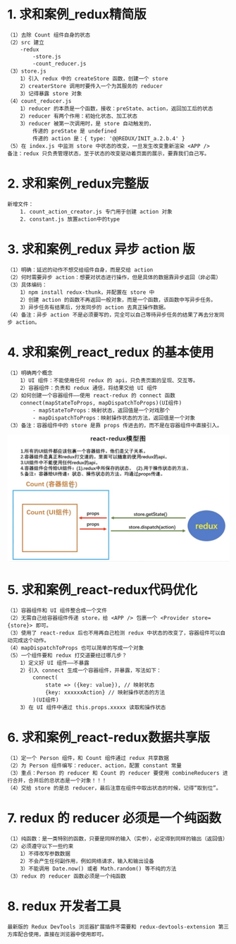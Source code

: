 # 1. 求和案例_redux精简版
    （1）去除 Count 组件自身的状态
    （2）src 建立
        -redux
            -store.js
            -count_reducer.js
    （3）store.js
        1）引入 redux 中的 createStore 函数，创建一个 store
        2）createrStore 调用时要传入一个为其服务的 reducer
        3）记得暴露 store 对象
    （4）count_reducer.js
        1）reducer 的本质是一个函数，接收：preState、action，返回加工后的状态
        2）reducer 有两个作用：初始化状态、加工状态
        3）reducer 被第一次调用时，是 store 自动触发的，
            传递的 preState 是 undefined
            传递的 action 是：{ type: '@@REDUX/INIT_a.2.b.4' }
    （5）在 index.js 中监测 store 中状态的改变，一旦发生改变重新渲染 <APP />
    备注：redux 只负责管理状态，至于状态的改变驱动着页面的展示，要靠我们自己写。   

# 2. 求和案例_redux完整版
    新增文件：
        1. count_action_creator.js 专门用于创建 action 对象
        2. constant.js 放置action中的type

# 3. 求和案例_redux 异步 action 版
    （1）明确：延迟的动作不想交给组件自身，而是交给 action
    （2）何时需要异步 action：想要对状态进行操作，但是具体的数据靠异步返回（非必需）
    （3）具体编码：
        1）npm install redux-thunk，并配置在 store 中
        2）创建 action 的函数不再返回一般对象，而是一个函数，该函数中写异步任务。
        3）异步任务有结果后，分发同步的 action 去真正操作数据。
    （4）备注：异步 action 不是必须要写的，完全可以自己等待异步任务的结果了再去分发同步 action。

# 4. 求和案例_react_redux 的基本使用
    （1）明确两个概念
        1）UI 组件：不能使用任何 redux 的 api，只负责页面的呈现、交互等。
        2）容器组件：负责和 redux 通信，将结果交给 UI 组件
    （2）如何创建一个容器组件——使用 react-redux 的 connect 函数
        connect(mapStateToProps, mapDispatchToProps)(UI组件)
            - mapStateToProps：映射状态，返回值是一个对戏那个
            - mapDispatchToProps：映射操作状态的方法，返回值是一个对象
    （3）备注：容器组件中的 store 是靠 props 传进去的，而不是在容器组件中直接引入。

![react-redux模型图](../redux_test/mdImgs/react-redux.jpg)

# 5. 求和案例_react-redux代码优化
    （1）容器组件和 UI 组件整合成一个文件
    （2）无需自己给容器组件传递 store，给 <APP /> 包裹一个 <Provider store={store}> 即可。
    （3）使用了 react-redux 后也不用再自己检测 redux 中状态的改变了，容器组件可以自动完成这个动作。
    （4）mapDispatchToProps 也可以简单的写成一个对象
    （5）一个组件要和 redux 打交道要经过哪几步？
        1）定义好 UI 组件——不暴露
        2）引入 connect 生成一个容器组件，并暴露，写法如下：
            connect(
                state => ({key: value}), // 映射状态
                {key: xxxxxxAction} // 映射操作状态的方法
            )(UI组件)
        3）在 UI 组件中通过 this.props.xxxxx 读取和操作状态

# 6. 求和案例_react-redux数据共享版
    （1）定一个 Person 组件，和 Count 组件通过 redux 共享数据
    （2）为 Person 组件编写：reducer、action，配置 constant 常量
    （3）重点：Person 的 reducer 和 Count 的 reducer 要使用 combineReducers 进行合并，合并后的总状态是一个对象！！！
    （4）交给 store 的是总 reducer，最后注意在组件中取出状态的时候，记得“取到位”。

# 7. redux 的 reducer 必须是一个纯函数
    （1）纯函数：是一类特别的函数，只要是同样的输入（实参），必定得到同样的输出（返回值）
    （2）必须遵守以下一些约束
        1）不得改写参数数据
        2）不会产生任何副作用，例如网络请求，输入和输出设备
        3）不能调用 Date.now() 或者 Math.random() 等不纯的方法
    （3）redux 的 reducer 函数必须是一个纯函数

# 8. redux 开发者工具
    最新版的 Redux DevTools 浏览器扩展插件不需要和 redux-devtools-extension 第三方库配合使用，直接在浏览器中使用即可。
